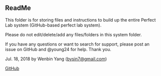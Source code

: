 ## ReadMe
This folder is for storing files and instructions to build up the entire Perfect Lab system (GitHub-based perfect lab system).

Please do not edit/delete/add any files/folders in this system folder. 

If you have any questions or want to search for support, please post an issue on GitHub and @young24 for help. Thank you.

Jul. 18, 2018 by Wenbin Yang (bysin7@gmail.com)

[GitHub](https://github.com/)
